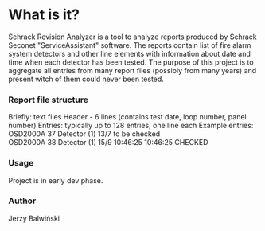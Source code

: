 # What is it?

Schrack Revision Analyzer is a tool to analyze reports produced by Schrack Seconet "ServiceAssistant" software.
The reports contain list of fire alarm system detectors and other line elements with information about date and time when each detector has been tested.
The purpose of this project is to aggregate all entries from many report files (possibly from many years) and present witch of them could never been tested.

### Report file structure

Briefly:
text files
Header - 6 lines (contains test date, loop number, panel number)
Entries: typically up to 128 entries, one line each
Example entries:
OSD2000A	37	Detector (1)	13/7			to be checked	
OSD2000A	38	Detector (1)	15/9	10:46:25	10:46:25	CHECKED	

### Usage

Project is in early dev phase.

### Author

Jerzy Balwiński
